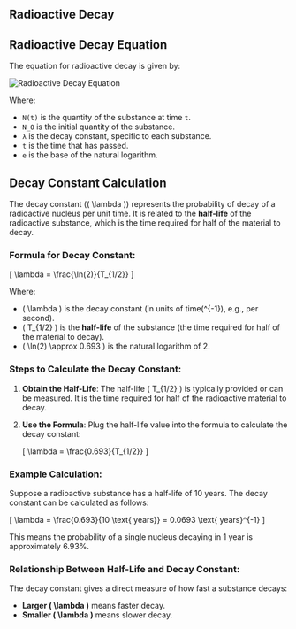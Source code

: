 ## Radioactive Decay 


## Radioactive Decay Equation

The equation for radioactive decay is given by:

![Radioactive Decay Equation](https://latex.codecogs.com/png.latex?N(t)%20=%20N_0e^{-\lambda%20t})

Where:

- `N(t)` is the quantity of the substance at time `t`.
- `N_0` is the initial quantity of the substance.
- `λ` is the decay constant, specific to each substance.
- `t` is the time that has passed.
- `e` is the base of the natural logarithm.


## Decay Constant Calculation

The decay constant (\( \lambda \)) represents the probability of decay of a radioactive nucleus per unit time. It is related to the **half-life** of the radioactive substance, which is the time required for half of the material to decay.

### Formula for Decay Constant:

\[
\lambda = \frac{\ln(2)}{T_{1/2}}
\]

Where:
- \( \lambda \) is the decay constant (in units of time\(^{-1}\), e.g., per second).
- \( T_{1/2} \) is the **half-life** of the substance (the time required for half of the material to decay).
- \( \ln(2) \approx 0.693 \) is the natural logarithm of 2.

### Steps to Calculate the Decay Constant:

1. **Obtain the Half-Life**: The half-life \( T_{1/2} \) is typically provided or can be measured. It is the time required for half of the radioactive material to decay.

2. **Use the Formula**: Plug the half-life value into the formula to calculate the decay constant:
   
   \[
   \lambda = \frac{0.693}{T_{1/2}}
   \]

### Example Calculation:

Suppose a radioactive substance has a half-life of 10 years. The decay constant can be calculated as follows:

\[
\lambda = \frac{0.693}{10 \text{ years}} = 0.0693 \text{ years}^{-1}
\]

This means the probability of a single nucleus decaying in 1 year is approximately 6.93%.

### Relationship Between Half-Life and Decay Constant:

The decay constant gives a direct measure of how fast a substance decays:
- **Larger \( \lambda \)** means faster decay.
- **Smaller \( \lambda \)** means slower decay.
